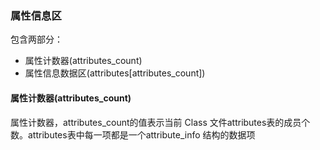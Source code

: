 ### 属性信息区 ###
包含两部分：
- 属性计数器(attributes_count)
- 属性信息数据区(attributes[attributes_count])


#### 属性计数器(attributes_count) ####
属性计数器，attributes_count的值表示当前 Class 文件attributes表的成员个数。attributes表中每一项都是一个attribute_info 结构的数据项